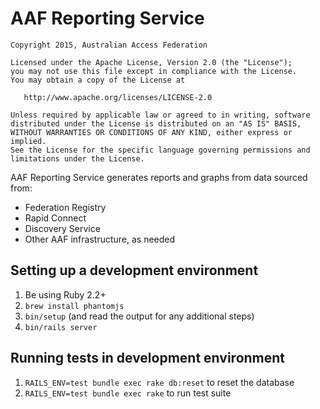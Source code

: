 # AAF Reporting Service

```
Copyright 2015, Australian Access Federation

Licensed under the Apache License, Version 2.0 (the "License");
you may not use this file except in compliance with the License.
You may obtain a copy of the License at

   http://www.apache.org/licenses/LICENSE-2.0

Unless required by applicable law or agreed to in writing, software
distributed under the License is distributed on an "AS IS" BASIS,
WITHOUT WARRANTIES OR CONDITIONS OF ANY KIND, either express or implied.
See the License for the specific language governing permissions and
limitations under the License.
```

AAF Reporting Service generates reports and graphs from data sourced from:

- Federation Registry
- Rapid Connect
- Discovery Service
- Other AAF infrastructure, as needed

## Setting up a development environment

1. Be using Ruby 2.2+
2. `brew install phantomjs`
3. `bin/setup` (and read the output for any additional steps)
4. `bin/rails server`

## Running tests in development environment

1. `RAILS_ENV=test bundle exec rake db:reset` to reset the database
2. `RAILS_ENV=test bundle exec rake` to run test suite
